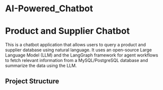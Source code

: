 # AI-Powered_Chatbot
# Product and Supplier Chatbot

This is a chatbot application that allows users to query a product and supplier database using natural language. It uses an open-source Large Language Model (LLM) and the LangGraph framework for agent workflows to fetch relevant information from a MySQL/PostgreSQL database and summarize the data using the LLM.

## Project Structure


